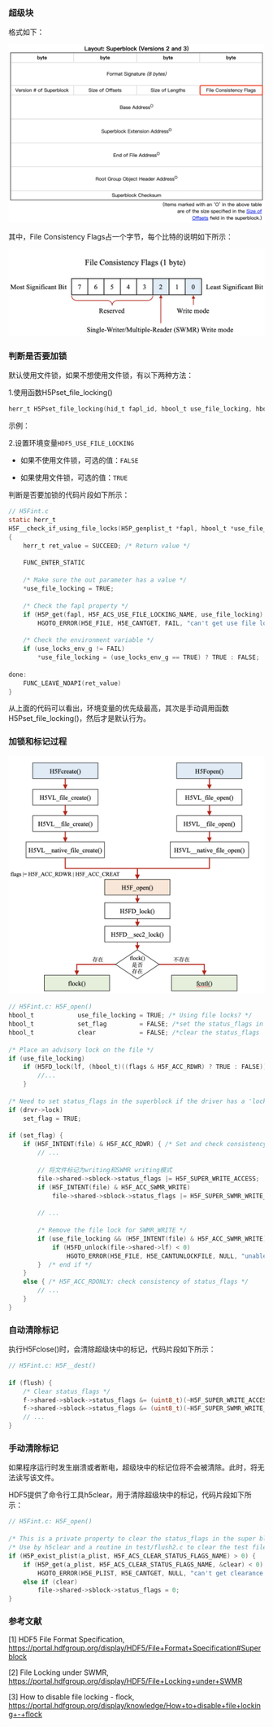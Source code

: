 ### 超级块

格式如下：

![](../img/hdf5-file-format-superblock-version-2&3.png ':size=500x400')

其中，File Consistency Flags占一个字节，每个比特的说明如下所示：

![](../img/hdf5-superblock-file-consistency-flags.png ':size=500x180')

### 判断是否要加锁

默认使用文件锁，如果不想使用文件锁，有以下两种方法：

1.使用函数H5Pset_file_locking()

```c
herr_t H5Pset_file_locking(hid_t fapl_id, hbool_t use_file_locking, hbool_t ignore_when_disabled);
```

示例：

2.设置环境变量`HDF5_USE_FILE_LOCKING`

* 如果不使用文件锁，可选的值：`FALSE`

* 如果使用文件锁，可选的值：`TRUE`

判断是否要加锁的代码片段如下所示：

```c
// H5Fint.c
static herr_t
H5F__check_if_using_file_locks(H5P_genplist_t *fapl, hbool_t *use_file_locking)
{
    herr_t ret_value = SUCCEED; /* Return value */

    FUNC_ENTER_STATIC

    /* Make sure the out parameter has a value */
    *use_file_locking = TRUE;

    /* Check the fapl property */
    if (H5P_get(fapl, H5F_ACS_USE_FILE_LOCKING_NAME, use_file_locking) < 0)
        HGOTO_ERROR(H5E_FILE, H5E_CANTGET, FAIL, "can't get use file locking flag")

    /* Check the environment variable */
    if (use_locks_env_g != FAIL)
        *use_file_locking = (use_locks_env_g == TRUE) ? TRUE : FALSE;

done:
    FUNC_LEAVE_NOAPI(ret_value)
}
```

从上面的代码可以看出，环境变量的优先级最高，其次是手动调用函数H5Pset_file_locking()，然后才是默认行为。

### 加锁和标记过程

![](../img/hdf5-file-locking.png ':size=400x400')

```c
// H5Fint.c: H5F_open()
hbool_t            use_file_locking = TRUE; /* Using file locks? */
hbool_t            set_flag         = FALSE; /*set the status_flags in the superblock */
hbool_t            clear            = FALSE; /*clear the status_flags         */

/* Place an advisory lock on the file */
if (use_file_locking)
    if (H5FD_lock(lf, (hbool_t)((flags & H5F_ACC_RDWR) ? TRUE : FALSE)) < 0) {
        //...
    }

/* Need to set status_flags in the superblock if the driver has a 'lock' method */
if (drvr->lock)
    set_flag = TRUE;

if (set_flag) {
    if (H5F_INTENT(file) & H5F_ACC_RDWR) { /* Set and check consistency of status_flags */
        // ...

        // 将文件标记为writing和SWMR writing模式
        file->shared->sblock->status_flags |= H5F_SUPER_WRITE_ACCESS;
        if (H5F_INTENT(file) & H5F_ACC_SWMR_WRITE)
            file->shared->sblock->status_flags |= H5F_SUPER_SWMR_WRITE_ACCESS;

        // ...

        /* Remove the file lock for SWMR_WRITE */
        if (use_file_locking && (H5F_INTENT(file) & H5F_ACC_SWMR_WRITE)) {
            if (H5FD_unlock(file->shared->lf) < 0)
                HGOTO_ERROR(H5E_FILE, H5E_CANTUNLOCKFILE, NULL, "unable to unlock the file")
        }  /* end if */
    }
    else { /* H5F_ACC_RDONLY: check consistency of status_flags */
        // ...
    }
}
```

### 自动清除标记

执行H5Fclose()时，会清除超级块中的标记，代码片段如下所示：

```c
// H5Fint.c: H5F__dest()

if (flush) {
    /* Clear status_flags */
    f->shared->sblock->status_flags &= (uint8_t)(~H5F_SUPER_WRITE_ACCESS);
    f->shared->sblock->status_flags &= (uint8_t)(~H5F_SUPER_SWMR_WRITE_ACCESS);
    // ... 
}
```

### 手动清除标记

如果程序运行时发生崩溃或者断电，超级块中的标记位将不会被清除。此时，将无法读写该文件。

HDF5提供了命令行工具h5clear，用于清除超级块中的标记，代码片段如下所示：

```c
// H5Fint.c: H5F_open()

/* This is a private property to clear the status_flags in the super block */
/* Use by h5clear and a routine in test/flush2.c to clear the test file's status_flags */
if (H5P_exist_plist(a_plist, H5F_ACS_CLEAR_STATUS_FLAGS_NAME) > 0) {
    if (H5P_get(a_plist, H5F_ACS_CLEAR_STATUS_FLAGS_NAME, &clear) < 0)
        HGOTO_ERROR(H5E_PLIST, H5E_CANTGET, NULL, "can't get clearance for status_flags")
    else if (clear)
        file->shared->sblock->status_flags = 0;
}
```

### 参考文献

[1] HDF5 File Format Specification, https://portal.hdfgroup.org/display/HDF5/File+Format+Specification#Superblock

[2] File Locking under SWMR, https://portal.hdfgroup.org/display/HDF5/File+Locking+under+SWMR

[3] How to disable file locking - flock, https://portal.hdfgroup.org/display/knowledge/How+to+disable+file+locking+-+flock
